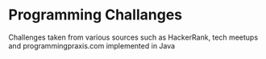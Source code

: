 # Programming Challanges

Challenges taken from various sources such as HackerRank, tech meetups and programmingpraxis.com implemented in Java
